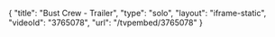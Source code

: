 {
    "title": "Bust Crew - Trailer",
    "type": "solo",
    "layout": "iframe-static",
    "videoId": "3765078",
    "url": "\/tvpembed\/3765078"
}